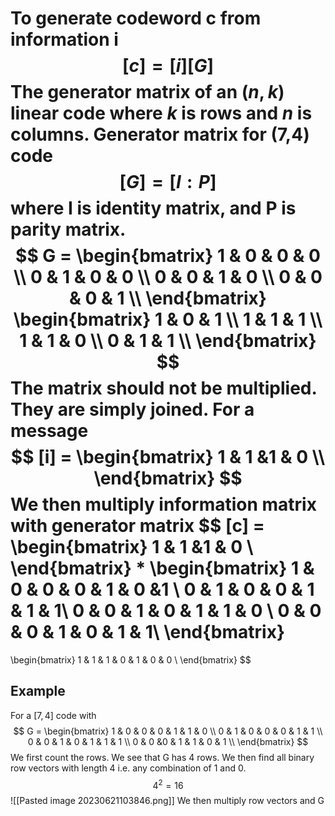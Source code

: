 To generate codeword c from information i
$$ [c] = [i] [G] $$
The generator matrix of an $(n,k)$ linear code where $k$ is rows and $n$ is columns. Generator matrix for (7,4) code
$$ [G] = [I :P] $$
where I is identity matrix, and P is parity matrix.
$$ G = 
\begin{bmatrix}
1 & 0 & 0 & 0 \\
0 & 1 & 0 & 0 \\
0 & 0 & 1 & 0 \\
0 & 0 & 0 & 1 \\
\end{bmatrix}
\begin{bmatrix}
1 & 0 & 1 \\
1 & 1 & 1 \\
1 & 1 & 0 \\
0 & 1 & 1 \\
\end{bmatrix}
$$
The matrix should not be multiplied. They are simply joined. For a message 
$$ [i] =
\begin{bmatrix}
1 & 1 &1 & 0 \\
\end{bmatrix}
$$
We then multiply information matrix with generator matrix
$$
[c] = 
\begin{bmatrix}
1 & 1 &1 & 0 \\
\end{bmatrix}
*
\begin{bmatrix}
1 & 0 & 0 & 0 & 1 & 0 &1 \\
0 & 1 & 0 & 0 & 1 & 1 & 1\\
0 & 0 & 1 & 0 & 1 & 1 & 0 \\
0 & 0 & 0 & 1 & 0 & 1 & 1\\
\end{bmatrix}
=
\begin{bmatrix}
1 & 1 & 1 & 0 & 1 & 0 & 0 \\
\end{bmatrix}
$$


## Example
For a $[7,4]$ code with 
$$ G = 
\begin{bmatrix}
1 & 0 & 0 & 0 & 1 & 1 & 0 \\
0 & 1 & 0 & 0 & 0 & 1 & 1 \\
0 & 0 & 1 & 0 & 1 & 1 & 1 \\
0 & 0 &0 & 1 & 1 & 0 & 1 \\
\end{bmatrix}
$$
We first count the rows. We see that G has 4 rows. We then find all binary row vectors with length 4 i.e. any combination of 1 and 0. 
$$ 4^2 = 16 $$
![[Pasted image 20230621103846.png]]
We then multiply row vectors and G


